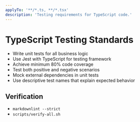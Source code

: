 ```yaml
---
applyTo: '**/*.ts, **/*.tsx'
description: 'Testing requirements for TypeScript code.'
---
```


# TypeScript Testing Standards

- Write unit tests for all business logic
- Use Jest with TypeScript for testing framework
- Achieve minimum 80% code coverage
- Test both positive and negative scenarios
- Mock external dependencies in unit tests
- Use descriptive test names that explain expected behavior

## Verification

- `markdownlint --strict`
- `scripts/verify-all.sh`
